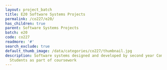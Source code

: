 ```yaml
---
layout: project_batch
title: E20 Software Systems Projects
permalink: /co227/e20/
has_children: true
parent: Software Systems Projects
batch: e20
code: co227
readmore: '#'
search_exclude: true
default_thumb_image: /data/categories/co227/thumbnail.jpg
description: Software systems designed and developed by second year Computer Engineering
  Students as part of coursework
---
```

